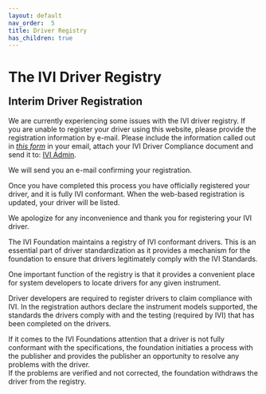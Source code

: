```yaml
---
layout: default
nav_order:  5
title: Driver Registry
has_children: true
---
```

# The IVI Driver Registry

<div class="ivi-callout-box">
    <h2 id="getting-started" style="margin-top: 0;">
        Interim Driver Registration
    </h2>
    <p>
        We are currently experiencing some issues with the IVI driver
        registry.  If you are unable to register your driver using this 
        website, please provide the registration information by e-mail.
        Please include the information called out in 
        <em><a href="../assets/docs/driver-registration.txt">this form</a></em>
        in your email, attach your IVI Driver 
        Compliance document and send it to: <a href="mailto:admin@ivifoundation.org">IVI Admin</a>.
    </p>
    <p>
        We will send you an e-mail confirming your registration.
    </p>
    <p>
        Once you have completed this process you have officially registered
        your driver, and it is fully IVI conformant. When the web-based registration
        is updated, your driver will be listed.
    </p>
    <p>
        We apologize for any inconvenience and thank you for registering your IVI driver.
    </p>
</div>

The IVI Foundation maintains a registry of IVI conformant drivers.  This is an
essential part of driver standardization as it provides a mechanism for the 
foundation to ensure that drivers legitimately comply with the 
IVI Standards.

One important function of the registry is that it provides a convenient place for 
system developers to locate drivers for any given instrument.

Driver developers are required to register drivers to claim compliance with
IVI.  In the registration authors declare the instrument models supported, the standards
the drivers comply with and the testing (required by IVI) that has been 
completed on the drivers.

If it comes to the IVI Foundations attention that a driver is not fully conformant
with the specifications, the foundation initiaties a process with the publisher and provides
the publisher an opportunity to resolve any problems with the driver.  
If the problems are verified and not corrected, the foundation withdraws
the driver from the registry.
